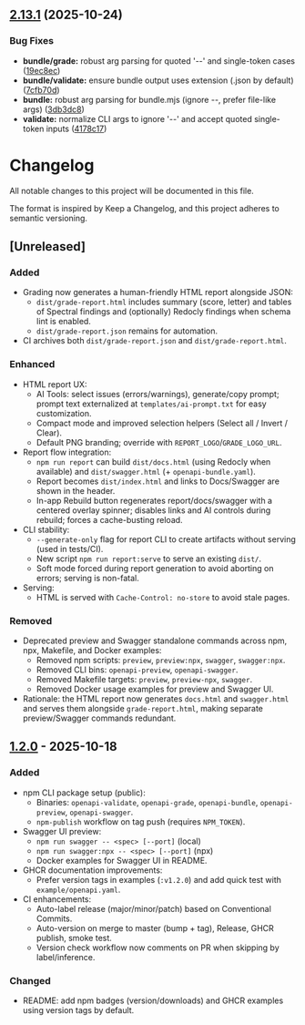 ## [2.13.1](https://github.com/ramongranda/openapi-anyenv-suite/compare/v2.13.0...v2.13.1) (2025-10-24)


### Bug Fixes

* **bundle/grade:** robust arg parsing for quoted '--' and single-token cases ([19ec8ec](https://github.com/ramongranda/openapi-anyenv-suite/commit/19ec8ec953978a6f1ef1fe1e522333fb94054bf2))
* **bundle/validate:** ensure bundle output uses extension (.json by default) ([7cfb70d](https://github.com/ramongranda/openapi-anyenv-suite/commit/7cfb70d545b2dfd76335e3020b8c2bb04e8d172a))
* **bundle:** robust arg parsing for bundle.mjs (ignore --, prefer file-like args) ([3db3dc8](https://github.com/ramongranda/openapi-anyenv-suite/commit/3db3dc847cf2bf1a64d10764bfa8de494bc697ea))
* **validate:** normalize CLI args to ignore '--' and accept quoted single-token inputs ([4178c17](https://github.com/ramongranda/openapi-anyenv-suite/commit/4178c17d917ed53d0c92ef606de3f3d7e4cab106))

# Changelog

All notable changes to this project will be documented in this file.

The format is inspired by Keep a Changelog, and this project adheres to semantic versioning.

## [Unreleased]

### Added
- Grading now generates a human-friendly HTML report alongside JSON:
  - `dist/grade-report.html` includes summary (score, letter) and tables of Spectral findings and (optionally) Redocly findings when schema lint is enabled.
  - `dist/grade-report.json` remains for automation.
- CI archives both `dist/grade-report.json` and `dist/grade-report.html`.

### Enhanced
- HTML report UX:
  - AI Tools: select issues (errors/warnings), generate/copy prompt; prompt text externalized at `templates/ai-prompt.txt` for easy customization.
  - Compact mode and improved selection helpers (Select all / Invert / Clear).
  - Default PNG branding; override with `REPORT_LOGO`/`GRADE_LOGO_URL`.
- Report flow integration:
  - `npm run report` can build `dist/docs.html` (using Redocly when available) and `dist/swagger.html` (+ `openapi-bundle.yaml`).
  - Report becomes `dist/index.html` and links to Docs/Swagger are shown in the header.
  - In-app Rebuild button regenerates report/docs/swagger with a centered overlay spinner; disables links and AI controls during rebuild; forces a cache-busting reload.
- CLI stability:
  - `--generate-only` flag for report CLI to create artifacts without serving (used in tests/CI).
  - New script `npm run report:serve` to serve an existing `dist/`.
  - Soft mode forced during report generation to avoid aborting on errors; serving is non-fatal.
- Serving:
  - HTML is served with `Cache-Control: no-store` to avoid stale pages.

### Removed
- Deprecated preview and Swagger standalone commands across npm, npx, Makefile, and Docker examples:
  - Removed npm scripts: `preview`, `preview:npx`, `swagger`, `swagger:npx`.
  - Removed CLI bins: `openapi-preview`, `openapi-swagger`.
  - Removed Makefile targets: `preview`, `preview-npx`, `swagger`.
  - Removed Docker usage examples for preview and Swagger UI.
- Rationale: the HTML report now generates `docs.html` and `swagger.html` and serves them alongside `grade-report.html`, making separate preview/Swagger commands redundant.

## [1.2.0] - 2025-10-18

### Added
- npm CLI package setup (public):
  - Binaries: `openapi-validate`, `openapi-grade`, `openapi-bundle`, `openapi-preview`, `openapi-swagger`.
  - `npm-publish` workflow on tag push (requires `NPM_TOKEN`).
- Swagger UI preview:
  - `npm run swagger -- <spec> [--port]` (local)
  - `npm run swagger:npx -- <spec> [--port]` (npx)
  - Docker examples for Swagger UI in README.
- GHCR documentation improvements:
  - Prefer version tags in examples (`:v1.2.0`) and add quick test with `example/openapi.yaml`.
- CI enhancements:
  - Auto-label release (major/minor/patch) based on Conventional Commits.
  - Auto-version on merge to master (bump + tag), Release, GHCR publish, smoke test.
  - Version check workflow now comments on PR when skipping by label/inference.

### Changed
- README: add npm badges (version/downloads) and GHCR examples using version tags by default.

[1.2.0]: https://github.com/ramongranda/openapi-anyenv-suite/releases
